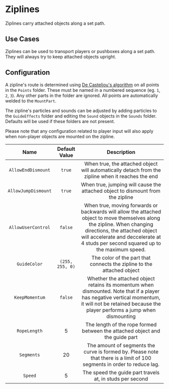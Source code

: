 # Ziplines

Ziplines carry attached objects along a set path.

## Use Cases

Ziplines can be used to transport players or pushboxes along a set path. They will always try to keep attached objects upright.

## Configuration

A zipline's route is determined using [De Casteljou's algorithm](https://en.wikipedia.org/wiki/De_Casteljau%27s_algorithm) on all points in the `Points` folder. These must be named in a numbered sequence (eg. `1`, `2`, `3`). Any other parts in the folder are ignored. All points are automatically welded to the `MountPart`.

The zipline's particles and sounds can be adjusted by adding particles to the `GuideEffects` folder and editing the `Sound` objects in the `Sounds` folder. Defaults will be used if these folders are not present.

Please note that any configuration related to player input will also apply when non-player objects are mounted on the zipline.

| Name | Default Value | Description
|:-----:|:-----:|:-----:
|`AllowEndDismount` | `true` | When true, the attached object will automatically detach from the zipline when it reaches the end
|`AllowJumpDismount` | `true` | When true, jumping will cause the attached object to dismount from the zipline
|`AllowUserControl` | `false` | When true, moving forwards or backwards will allow the attached object to move themselves along the zipline. When changing directions, the attached object will accelerate and deccelerate at 4 studs per second squared up to the maximum speed.
|`GuideColor` | `(255, 255, 0)` | The color of the part that connects the zipline to the attached object
|`KeepMomentum` | `false` | Whether the attached object retains its momentum when dismounted. Note that if a player has negative vertical momentum, it will not be retained because the player performs a jump when dismounting
|`RopeLength`| 5 | The length of the rope formed between the attached object and the guide part
|`Segments`| 20 | The amount of segments the curve is formed by. Please note that there is a limit of 100 segments in order to reduce lag.
|`Speed` | 5 | The speed the guide part travels at, in studs per second